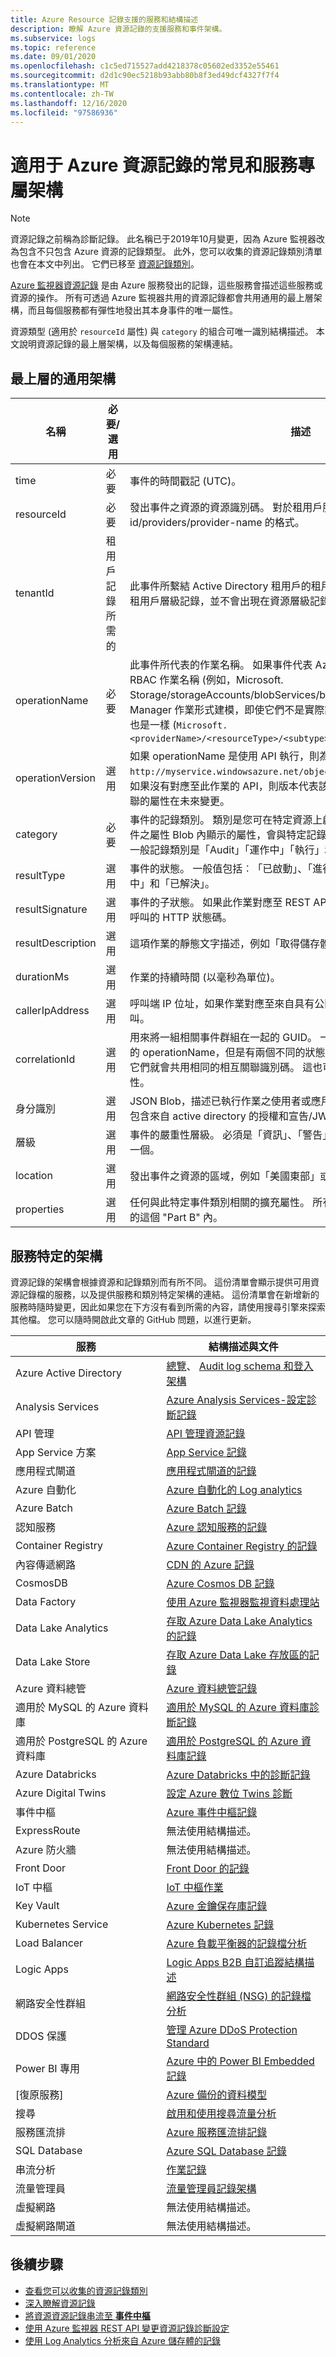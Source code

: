 ```yaml
---
title: Azure Resource 記錄支援的服務和結構描述
description: 瞭解 Azure 資源記錄的支援服務和事件架構。
ms.subservice: logs
ms.topic: reference
ms.date: 09/01/2020
ms.openlocfilehash: c1c5ed715527add4218378c05602ed3352e55461
ms.sourcegitcommit: d2d1c90ec5218b93abb80b8f3ed49dcf4327f7f4
ms.translationtype: MT
ms.contentlocale: zh-TW
ms.lasthandoff: 12/16/2020
ms.locfileid: "97586936"
---
```

# <a name="common-and-service-specific-schema-for-azure-resource-logs"></a>適用于 Azure 資源記錄的常見和服務專屬架構

> [!NOTE]
> 資源記錄之前稱為診斷記錄。 此名稱已于2019年10月變更，因為 Azure 監視器改為包含不只包含 Azure 資源的記錄類型。 此外，您可以收集的資源記錄類別清單也會在本文中列出。 它們已移至 [資源記錄類別](resource-logs-categories.md)。 

[Azure 監視器資源記錄](./platform-logs-overview.md) 是由 Azure 服務發出的記錄，這些服務會描述這些服務或資源的操作。 所有可透過 Azure 監視器共用的資源記錄都會共用通用的最上層架構，而且每個服務都有彈性地發出其本身事件的唯一屬性。

資源類型 (適用於 `resourceId` 屬性) 與 `category` 的組合可唯一識別結構描述。 本文說明資源記錄的最上層架構，以及每個服務的架構連結。


## <a name="top-level-common-schema"></a>最上層的通用架構

| 名稱 | 必要/選用 | 描述 |
|---|---|---|
| time | 必要 | 事件的時間戳記 (UTC)。 |
| resourceId | 必要 | 發出事件之資源的資源識別碼。 對於租用戶服務，這是 /tenants/tenant-id/providers/provider-name 的格式。 |
| tenantId | 租用戶記錄所需的 | 此事件所繫結 Active Directory 租用戶的租用戶識別碼。 這個屬性只能用於租用戶層級記錄，並不會出現在資源層級記錄中。 |
| operationName | 必要 | 此事件所代表的作業名稱。 如果事件代表 Azure RBAC 作業，這就是 Azure RBAC 作業名稱 (例如，Microsoft. Storage/storageAccounts/blobServices/blob/Read) 。 通常以 Resource Manager 作業形式建模，即使它們不是實際記載的 Resource Manager 作業也是一樣 (`Microsoft.<providerName>/<resourceType>/<subtype>/<Write/Read/Delete/Action>`) |
| operationVersion | 選用 | 如果 operationName 是使用 API 執行，則為與作業相關聯的 api 版本 (例如 `http://myservice.windowsazure.net/object?api-version=2016-06-01`) 。 如果沒有對應至此作業的 API，則版本代表該作業的版本，以防與作業建立關聯的屬性在未來變更。 |
| category | 必要 | 事件的記錄類別。 類別是您可在特定資源上啟用或停用記錄的資料粒度。 事件之屬性 Blob 內顯示的屬性，會與特定記錄類別和資源類型內的屬性相同。 一般記錄類別是「Audit」「運作中」「執行」和「要求」。 |
| resultType | 選用 | 事件的狀態。 一般值包括︰「已啟動」、「進行中」、「成功」、「失敗」、「作用中」和「已解決」。 |
| resultSignature | 選用 | 事件的子狀態。 如果此作業對應至 REST API 呼叫，則此欄位是對應 REST 呼叫的 HTTP 狀態碼。 |
| resultDescription | 選用 | 這項作業的靜態文字描述，例如「取得儲存體檔案」。 |
| durationMs | 選用 | 作業的持續時間 (以毫秒為單位)。 |
| callerIpAddress | 選用 | 呼叫端 IP 位址，如果作業對應至來自具有公開可用 IP 位址之實體的 API 呼叫。 |
| correlationId | 選用 | 用來將一組相關事件群組在一起的 GUID。 一般而言，如果兩個事件具有相同的 operationName，但是有兩個不同的狀態 (例如「已啟動」和「成功」 ) ，它們就會共用相同的相互關聯識別碼。 這也可能代表事件之間的其他關聯性。 |
| 身分識別 | 選用 | JSON Blob，描述已執行作業之使用者或應用程式的身分識別。 此欄位通常包含來自 active directory 的授權和宣告/JWT 權杖。 |
| 層級 | 選用 | 事件的嚴重性層級。 必須是「資訊」、「警告」、「錯誤」或「嚴重」中的其中一個。 |
| location | 選用 | 發出事件之資源的區域，例如「美國東部」或「法國南部」 |
| properties | 選用 | 任何與此特定事件類別相關的擴充屬性。 所有自訂/唯一屬性都必須放在架構的這個 "Part B" 內。 |

## <a name="service-specific-schemas"></a>服務特定的架構

資源記錄的架構會根據資源和記錄類別而有所不同。 這份清單會顯示提供可用資源記錄檔的服務，以及提供服務和類別特定架構的連結。 這份清單會在新增新的服務時隨時變更，因此如果您在下方沒有看到所需的內容，請使用搜尋引擎來探索其他檔。 您可以隨時開啟此文章的 GitHub 問題，以進行更新。

| 服務 | 結構描述與文件 |
| --- | --- |
| Azure Active Directory | [總覽](../../active-directory/reports-monitoring/concept-activity-logs-azure-monitor.md)、 [Audit log schema 和登](../../active-directory/reports-monitoring/reference-azure-monitor-audit-log-schema.md)[入架構](../../active-directory/reports-monitoring/reference-azure-monitor-sign-ins-log-schema.md) |
| Analysis Services | [Azure Analysis Services-設定診斷記錄](../../analysis-services/analysis-services-logging.md) |
| API 管理 | [API 管理資源記錄](../../api-management/api-management-howto-use-azure-monitor.md#resource-logs) |
| App Service 方案 | [App Service 記錄](../../app-service/troubleshoot-diagnostic-logs.md)
| 應用程式閘道 |[應用程式閘道的記錄](../../application-gateway/application-gateway-diagnostics.md) |
| Azure 自動化 |[Azure 自動化的 Log analytics](../../automation/automation-manage-send-joblogs-log-analytics.md) |
| Azure Batch |[Azure Batch 記錄](../../batch/batch-diagnostics.md) |
| 認知服務 | [Azure 認知服務的記錄](../../cognitive-services/diagnostic-logging.md) |
| Container Registry | [Azure Container Registry 的記錄](../../container-registry/container-registry-diagnostics-audit-logs.md) |
| 內容傳遞網路 | [CDN 的 Azure 記錄](../../cdn/cdn-azure-diagnostic-logs.md) |
| CosmosDB | [Azure Cosmos DB 記錄](../../cosmos-db/monitor-cosmos-db.md) |
| Data Factory | [使用 Azure 監視器監視資料處理站](../../data-factory/monitor-using-azure-monitor.md) |
| Data Lake Analytics |[存取 Azure Data Lake Analytics 的記錄](../../data-lake-analytics/data-lake-analytics-diagnostic-logs.md) |
| Data Lake Store |[存取 Azure Data Lake 存放區的記錄](../../data-lake-store/data-lake-store-diagnostic-logs.md) |
| Azure 資料總管 | [Azure 資料總管記錄](/azure/data-explorer/using-diagnostic-logs) |
| 適用於 MySQL 的 Azure 資料庫 | [適用於 MySQL 的 Azure 資料庫診斷記錄](../../mysql/concepts-server-logs.md#diagnostic-logs) |
| 適用於 PostgreSQL 的 Azure 資料庫 | [適用於 PostgreSQL 的 Azure 資料庫記錄](../../postgresql/concepts-server-logs.md#resource-logs) |
| Azure Databricks | [Azure Databricks 中的診斷記錄](/azure/databricks/administration-guide/account-settings/azure-diagnostic-logs) |
| Azure Digital Twins | [設定 Azure 數位 Twins 診斷](../../digital-twins/troubleshoot-diagnostics.md#log-schemas)
| 事件中樞 |[Azure 事件中樞記錄](../../event-hubs/event-hubs-diagnostic-logs.md) |
| ExpressRoute | 無法使用結構描述。 |
| Azure 防火牆 | 無法使用結構描述。 |
| Front Door | [Front Door 的記錄](../../frontdoor/front-door-diagnostics.md) |
| IoT 中樞 | [IoT 中樞作業](../../iot-hub/monitor-iot-hub-reference.md#resource-logs) |
| Key Vault |[Azure 金鑰保存庫記錄](../../key-vault/general/logging.md) |
| Kubernetes Service |[Azure Kubernetes 記錄](../../aks/view-master-logs.md#log-event-schema) |
| Load Balancer |[Azure 負載平衡器的記錄檔分析](../../load-balancer/load-balancer-monitor-log.md) |
| Logic Apps |[Logic Apps B2B 自訂追蹤結構描述](../../logic-apps/logic-apps-track-integration-account-custom-tracking-schema.md) |
| 網路安全性群組 |[網路安全性群組 (NSG) 的記錄檔分析](../../virtual-network/virtual-network-nsg-manage-log.md) |
| DDOS 保護 | [管理 Azure DDoS Protection Standard](../../ddos-protection/reports-and-flow-logs.md#sample-log-outputs) |
| Power BI 專用 | [Azure 中的 Power BI Embedded 記錄](/power-bi/developer/azure-pbie-diag-logs) |
| [復原服務] | [Azure 備份的資料模型](../../backup/backup-azure-reports-data-model.md)|
| 搜尋 |[啟用和使用搜尋流量分析](../../search/search-traffic-analytics.md) |
| 服務匯流排 |[Azure 服務匯流排記錄](../../service-bus-messaging/service-bus-diagnostic-logs.md) |
| SQL Database | [Azure SQL Database 記錄](../../azure-sql/database/metrics-diagnostic-telemetry-logging-streaming-export-configure.md) |
| 串流分析 |[作業記錄](../../stream-analytics/stream-analytics-job-diagnostic-logs.md) |
| 流量管理員 | [流量管理員記錄架構](../../traffic-manager/traffic-manager-diagnostic-logs.md) |
| 虛擬網路 | 無法使用結構描述。 |
| 虛擬網路閘道 | 無法使用結構描述。 |



## <a name="next-steps"></a>後續步驟

* [查看您可以收集的資源記錄類別](resource-logs-categories.md)
* [深入瞭解資源記錄](./platform-logs-overview.md)
* [將資源資源記錄串流至 **事件中樞**](./resource-logs.md#send-to-azure-event-hubs)
* [使用 Azure 監視器 REST API 變更資源記錄診斷設定](/rest/api/monitor/diagnosticsettings)
* [使用 Log Analytics 分析來自 Azure 儲存體的記錄](./resource-logs.md#send-to-log-analytics-workspace)
